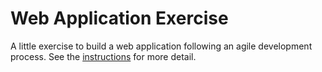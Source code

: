 # Web Application Exercise

A little exercise to build a web application following an agile development process. See the [instructions](instructions.md) for more detail.
